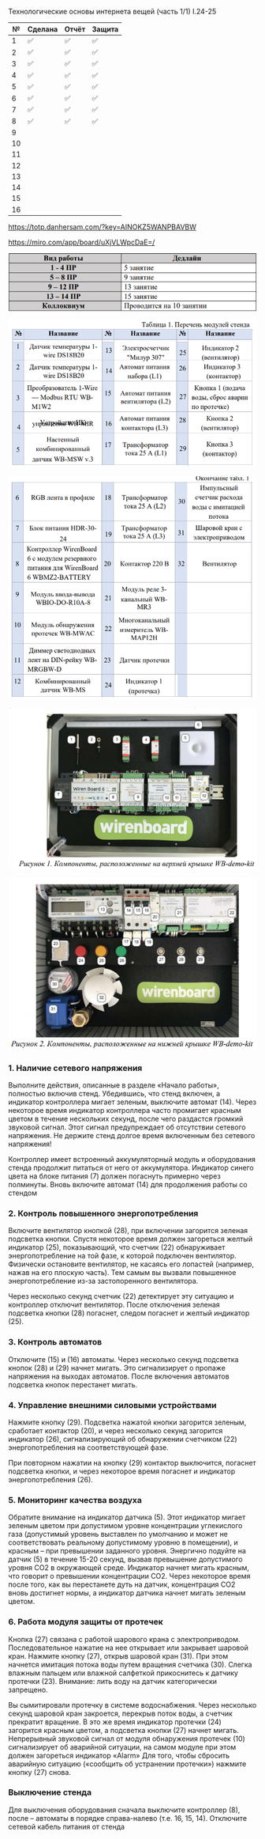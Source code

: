 Технологические основы интернета вещей (часть 1/1) I.24-25

| №   | Сделана | Отчёт | Защита |
| --- | ------- | ----- | ------ |
| 1   | ✅       | ✅     | ✅      |
| 2   | ✅       | ✅     | ✅      |
| 3   | ✅       | ✅     | ✅      |
| 4   | ✅       | ✅     | ✅      |
| 5   | ✅       | ✅     | ✅      |
| 6   | ✅       | ✅     | ✅      |
| 7   | ✅       | ✅     | ✅      |
| 8   | ✅       | ✅     | ✅      |
| 9   |         |       |        |
| 10  |         |       |        |
| 11  |         |       |        |
| 12  |         |       |        |
| 13  |         |       |        |
| 14  |         |       |        |
| 15  |         |       |        |
| 16  |         |       |        |


https://totp.danhersam.com/?key=AINOKZ5WANPBAVBW

https://miro.com/app/board/uXjVLWpcDaE=/

![](images/Pasted%20image%2020241118161335.png)

![](images/Pasted%20image%2020241118161345.png)

![](images/Pasted%20image%2020241118161351.png)

![](images/Pasted%20image%2020241118161401.png)

![](images/Pasted%20image%2020241118161406.png)

### 1. Наличие сетевого напряжения
Выполните действия, описанные в разделе «Начало работы», полностью включив стенд. Убедившись, что стенд включен, а индикатор контроллера мигает зеленым, выключите автомат (14). Через некоторое время индикатор контроллера часто промигает красным цветом в течение нескольких секунд, после чего раздастся громкий звуковой сигнал. Этот сигнал предупреждает об отсутствии сетевого напряжения. Не держите стенд долгое время включенным без сетевого напряжения!

Контроллер имеет встроенный аккумуляторный модуль и оборудования стенда продолжит питаться от него от аккумулятора. Индикатор синего цвета на блоке питания (7) должен погаснуть примерно через полминуты. Вновь включите автомат (14) для продолжения работы со стендом

### 2. Контроль повышенного энергопотребления
Включите вентилятор кнопкой (28), при включении загорится зеленая подсветка кнопки. Спустя некоторое время должен загореться желтый индикатор (25), показывающий, что счетчик (22) обнаруживает энергопотребление на той фазе, к которой подключен вентилятор. Физически остановите вентилятор, не касаясь его лопастей (например, нажав на его плоскую часть). Тем самым вы вызвали повышенное энергопотребление из-за застопоренного вентилятора.

Через несколько секунд счетчик (22) детектирует эту ситуацию и контроллер отключит вентилятор. После отключения зеленая подсветка кнопки (28) погаснет, следом погаснет и желтый индикатор (25).

### 3. Контроль автоматов
Отключите (15) и (16) автоматы. Через несколько секунд подсветка кнопок (28) и (29) начнет мигать. Это сигнализирует о пропаже напряжения на выходах автоматов. После включения автоматов подсветка кнопок перестанет мигать. 

### 4. Управление внешними силовыми устройствами
Нажмите кнопку (29). Подсветка нажатой кнопки загорится зеленым, сработает контактор (20), и через несколько секунд загорится индикатор (26), сигнализирующий об обнаружении счетчиком (22) энергопотребления на соответствующей фазе. 

При повторном нажатии на кнопку (29) контактор выключится, погаснет подсветка кнопки, и через некоторое время погаснет и индикатор энергопотребления (26).

### 5. Мониторинг качества воздуха
Обратите внимание на индикатор датчика (5). Этот индикатор мигает зеленым цветом при допустимом уровне концентрации углекислого газа (допустимый уровень выставлен по умолчанию и может не соответствовать реальному допустимому уровню в помещении), и красным – при превышении заданного уровня. Энергично подуйте на датчик (5) в течение 15-20 секунд, вызвав превышение допустимого уровня СО2 в окружающей среде. Индикатор начнет мигать красным, что говорит о превышении концентрации CO2. Через некоторое время после того, как вы перестанете дуть на датчик, концентрация СО2 вновь достигнет нормы, а индикатор датчика начнет мигать зеленым цветом. 

### 6. Работа модуля защиты от протечек
Кнопка (27) связана с работой шарового крана с электроприводом. Последовательное нажатие на нее открывает или закрывает шаровой кран. Нажмите кнопку (27), открыв шаровой кран (31). При этом начнется имитация потока воды путем вращения счетчика (30). Слегка влажным пальцем или влажной салфеткой прикоснитесь к датчику протечки (23). Внимание: лить воду на датчик категорически запрещено. 

Вы сымитировали протечку в системе водоснабжения. Через несколько секунд шаровой кран закроется, перекрыв поток воды, а счетчик прекратит вращение. В это же время индикатор протечки (24) загорится красным цветом, а подсветка кнопки (27) начнет мигать. Непрерывный звуковой сигнал от модуля обнаружения протечек (10) сигнализирует об аварийной ситуации, на самом модуле при этом должен загореться индикатор «Alarm» Для того, чтобы сбросить аварийную ситуацию («сообщить об устранении протечки») нажмите кнопку (27) снова.

### Выключение стенда
Для выключения оборудования сначала выключите контроллер (8), после – автоматы в порядке справа-налево (т.е. 16, 15, 14). Отключите сетевой кабель питания от стенда
